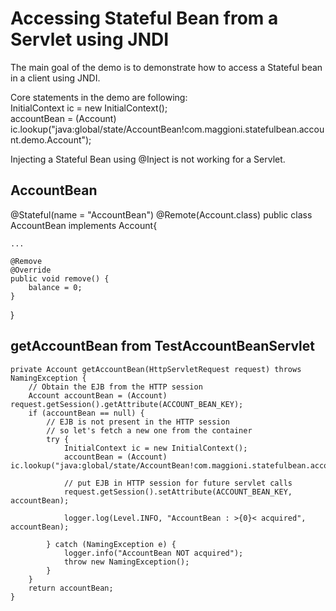 Accessing Stateful Bean from a Servlet using JNDI
=================================================

The main goal of the demo is to demonstrate how to access a Stateful bean in a client using JNDI.  

Core statements in the demo are following:  
InitialContext ic = new InitialContext();  
accountBean = (Account) ic.lookup("java:global/state/AccountBean!com.maggioni.statefulbean.account.demo.Account");  

Injecting a Stateful Bean using @Inject is not working for a Servlet.  

## AccountBean
@Stateful(name = "AccountBean")
@Remote(Account.class)
public class AccountBean implements Account{

    ...

    @Remove
    @Override
    public void remove() {
        balance = 0;
    }
    
}



## getAccountBean from TestAccountBeanServlet
    private Account getAccountBean(HttpServletRequest request) throws NamingException {
        // Obtain the EJB from the HTTP session
        Account accountBean = (Account) request.getSession().getAttribute(ACCOUNT_BEAN_KEY);
        if (accountBean == null) {
            // EJB is not present in the HTTP session
            // so let's fetch a new one from the container
            try {
                InitialContext ic = new InitialContext();
                accountBean = (Account) ic.lookup("java:global/state/AccountBean!com.maggioni.statefulbean.account.demo.Account");

                // put EJB in HTTP session for future servlet calls
                request.getSession().setAttribute(ACCOUNT_BEAN_KEY, accountBean);

                logger.log(Level.INFO, "AccountBean : >{0}< acquired", accountBean);

            } catch (NamingException e) {
                logger.info("AccountBean NOT acquired");
                throw new NamingException();
            }
        }
        return accountBean;
    }
